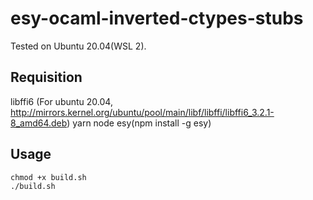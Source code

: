 # esy-ocaml-inverted-ctypes-stubs

Tested on Ubuntu 20.04(WSL 2).

## Requisition
libffi6 (For ubuntu 20.04, http://mirrors.kernel.org/ubuntu/pool/main/libf/libffi/libffi6_3.2.1-8_amd64.deb)
yarn
node
esy(npm install -g esy)

## Usage

```
chmod +x build.sh
./build.sh
```